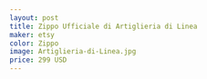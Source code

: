 ```yaml
---
layout: post
title: Zippo Ufficiale di Artiglieria di Linea
maker: etsy
color: Zippo
image: Artiglieria-di-Linea.jpg
price: 299 USD
---
```

